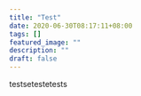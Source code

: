 ```yaml
---
title: "Test"
date: 2020-06-30T08:17:11+08:00
tags: []
featured_image: ""
description: ""
draft: false
---
```


testsetestetests
